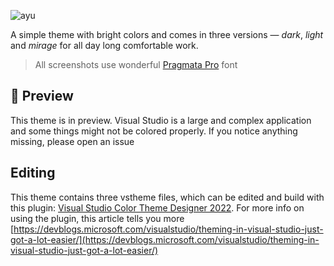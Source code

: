 ![ayu](images/header.png)

A simple theme with bright colors and comes in three versions — _dark_, _light_ and _mirage_ for all day long comfortable work.

> All screenshots use wonderful [Pragmata Pro](https://fsd.it/shop/fonts/pragmatapro/) font

## 🎨 Preview

This theme is in preview. Visual Studio is a large and complex application and some things might not be colored properly. If you notice anything missing, please open an issue

## Editing

This theme contains three vstheme files, which can be edited and build with this plugin: [Visual Studio Color Theme Designer 2022](https://marketplace.visualstudio.com/items?itemName=idex.colorthemedesigner2022). For more info on using the plugin, this article tells you more [https://devblogs.microsoft.com/visualstudio/theming-in-visual-studio-just-got-a-lot-easier/](https://devblogs.microsoft.com/visualstudio/theming-in-visual-studio-just-got-a-lot-easier/)